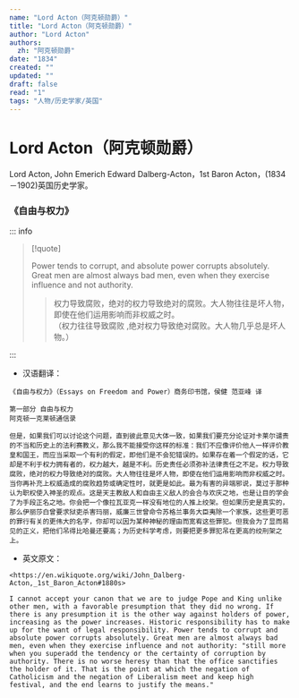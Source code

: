 ```yaml
---
name: "Lord Acton（阿克顿勋爵）"
title: "Lord Acton（阿克顿勋爵）"
author: "Lord Acton"
authors:
  zh: "阿克顿勋爵"
date: "1834"
created: ""
updated: ""
draft: false
read: "1"
tags: "人物/历史学家/英国"
---
```


# Lord Acton（阿克顿勋爵）

Lord Acton, John Emerich Edward Dalberg-Acton，1st Baron Acton，(1834－1902)英国历史学家。

### 《自由与权力》

::: info

> [!quote]
>
> Power tends to corrupt, and absolute power corrupts absolutely. 
> Great men are almost always bad men, even when they exercise influence and not authority.
>
> > 权力导致腐败，绝对的权力导致绝对的腐败。大人物往往是坏人物，即使在他们运用影响而非权威之时。  
> > （权力往往导致腐败 ,绝对权力导致绝对腐败。大人物几乎总是坏人物。）  

:::

* 汉语翻译：
```
《自由与权力》（Essays on Freedom and Power）商务印书馆，侯健 范亚峰 译

第一部分 自由与权力
阿克顿一克莱顿通信录

但是，如果我们可以讨论这个问题，直到彼此意见大体一致，如果我们要充分论证对卡莱尔谴责的不当和历史上的法利赛教义，那么我不能接受你这样的标准：我们不应像评价他人一样评价教皇和国王，而应当采取一个有利的假定，即他们是不会犯错误的。如果存在着一个假定的话，它却是不利于权力拥有者的，权力越大，越是不利。历史责任必须弥补法律责任之不足。权力导致腐败，绝对的权力导致绝对的腐败。大人物往往是坏人物，即使在他们运用影响而非权威之时。当你再补充上权威造成的腐败趋势或确定性时，就更是如此。最为有害的异端邪说，莫过于那种认为职权使入神圣的观点。这是天主教敌人和自由主义敌人的会合与欢庆之地，也是让目的学会了为手段正名之地。你会把一个像拉瓦亚克一样没有地位的人推上绞架。但如果历史是真实的，那么伊丽莎白曾要求狱吏杀害玛丽，威廉三世曾命令苏格兰事务大臣夷除一个家族，这些更可恶的罪行有关的更伟大的名字，你却可以因为某种神秘的理由而宽宥这些罪犯。但我会为了显而易见的正义，把他们吊得比哈曼还要高；为历史科学考虑，则要把更多罪犯吊在更高的绞刑架之上。
```

* 英文原文：
```
<https://en.wikiquote.org/wiki/John_Dalberg-Acton,_1st_Baron_Acton#1880s>

I cannot accept your canon that we are to judge Pope and King unlike other men, with a favorable presumption that they did no wrong. If there is any presumption it is the other way against holders of power, increasing as the power increases. Historic responsibility has to make up for the want of legal responsibility. Power tends to corrupt and absolute power corrupts absolutely. Great men are almost always bad men, even when they exercise influence and not authority: "still more when you superadd the tendency or the certainty of corruption by authority. There is no worse heresy than that the office sanctifies the holder of it. That is the point at which the negation of Catholicism and the negation of Liberalism meet and keep high festival, and the end learns to justify the means."
```
